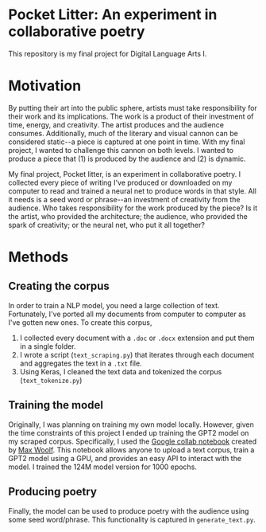 # Pocket Litter: An experiment in collaborative poetry
This repository is my final project for Digital Language Arts I.

# Motivation
By putting their art into the public sphere, artists must take responsibility for their work and its implications. The work is a product of their investment of time, energy, and creativity. The artist produces and the audience consumes. Additionally, much of the literary and visual cannon can be considered static--a piece is captured at one point in time. With my final project, I wanted to challenge this cannon on both levels. I wanted to produce a piece that (1) is produced by the audience and (2) is dynamic.

My final project, Pocket litter, is an experiment in collaborative poetry. I collected every piece of writing I've produced or downloaded on my computer to read and trained a neural net to produce words in that style. All it needs is a seed word or phrase--an investment of creativity from the audience. Who takes responsibility for the work produced by the piece? Is it the artist, who provided the architecture; the audience, who provided the spark of creativity; or the neural net, who put it all together?

# Methods
## Creating the corpus
In order to train a NLP model, you need a large collection of text. Fortunately, I've ported all my documents from computer to computer as I've gotten new ones. To create this corpus,

1. I collected every document with a `.doc` or `.docx` extension and put them in a single folder.
2. I wrote a script (`text_scraping.py`) that iterates through each document and aggregates the text in a `.txt` file.
3. Using Keras, I cleaned the text data and tokenized the corpus (`text_tokenize.py`)

## Training the model
Originally, I was planning on training my own model locally. However, given the time constraints of this project I ended up training the GPT2 model on my scraped corpus. Specifically, I used the [Google collab notebook](https://colab.research.google.com/drive/1VLG8e7YSEwypxU-noRNhsv5dW4NfTGce#forceEdit=true&sandboxMode=true&scrollTo=8DKMc0fiej4N) created by [Max Woolf](http://minimaxir.com/). This notebook allows anyone to upload a text corpus, train a GPT2 model using a GPU, and provides an easy API to interact with the model. I trained the 124M model version for 1000 epochs.

## Producing poetry
Finally, the model can be used to produce poetry with the audience using some seed word/phrase. This functionality is captured in `generate_text.py`.
